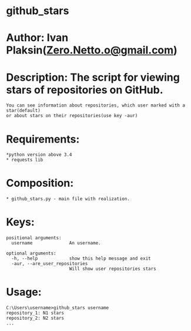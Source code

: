 # github_stars

# Author: Ivan Plaksin(Zero.Netto.o@gmail.com)
# Description: The script for viewing stars of repositories on GitHub. 
	You can see information about repositories, which user marked with a star(default) 
	or about stars on their repositories(use key -aur)
# Requirements: 
	*python version above 3.4
	* requests lib
# Composition:
	* github_stars.py - main file with realization.
# Keys:
	positional arguments:
	  username              An username.

	optional arguments:
	  -h, --help            show this help message and exit
	  -aur, --are_user_repositories
	                        Will show user repositories stars
# Usage:
	C:\Users\username>github_stars username
	repository_1: N1 stars
	repository_2: N2 stars
	...
